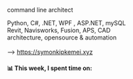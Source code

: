command line architect

Python, C#, .NET, WPF , ASP.NET, mySQL <br>
Revit, Navisworks, Fusion, APS, CAD <br>
architecture, opensource & automation<br>
<br>
--> https://symonkipkemei.xyz

#### 📊 This week, I spent time on:
<!--START_SECTION:waka-->
<!--END_SECTION:waka-->
